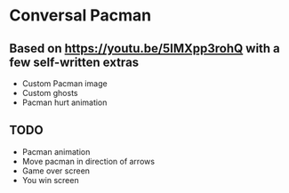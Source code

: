 # Conversal Pacman
## Based on https://youtu.be/5IMXpp3rohQ with a few self-written extras
- Custom Pacman image
- Custom ghosts
- Pacman hurt animation

## TODO
- Pacman animation
- Move pacman in direction of arrows
- Game over screen
- You win screen